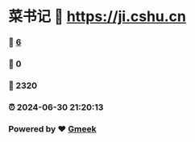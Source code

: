 # 菜书记 :link: https://ji.cshu.cn 
### :page_facing_up: [6](https://ji.cshu.cn/tag.html) 
### :speech_balloon: 0 
### :hibiscus: 2320 
### :alarm_clock: 2024-06-30 21:20:13 
### Powered by :heart: [Gmeek](https://github.com/Meekdai/Gmeek)

